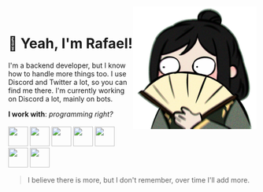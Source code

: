 <img align="right" width="250px" style="margin-top:-20px" src="https://github.com/RafaelWasFound/RafaelWasFound/blob/dev/Mini_Avatar.png?raw=true">


# 👋 Yeah, I'm Rafael!
I'm a backend developer, but I know how to handle more things too. I use Discord and Twitter a lot, so you can find me there. I'm currently working on Discord a lot, mainly on bots.

**I work with**: *programming right?* </br></br>
<img src="https://cdn.jsdelivr.net/gh/devicons/devicon/icons/nodejs/nodejs-original.svg" width="40" height="40" />
<img src="https://cdn.jsdelivr.net/gh/devicons/devicon/icons/javascript/javascript-original.svg" width="40" height="40" />
<img src="https://cdn.jsdelivr.net/gh/devicons/devicon/icons/typescript/typescript-original.svg" width="40" height="40" />
<img src="https://cdn.jsdelivr.net/gh/devicons/devicon/icons/python/python-original-wordmark.svg" width="40" height="40" />
<img src="https://cdn.jsdelivr.net/gh/devicons/devicon/icons/ruby/ruby-original-wordmark.svg" width="40" height="40" />
<img src="https://cdn.jsdelivr.net/gh/devicons/devicon/icons/react/react-original-wordmark.svg" width="40" height="40" />
<img src="https://cdn.jsdelivr.net/gh/devicons/devicon/icons/nextjs/nextjs-original-wordmark.svg" width="40" height="40" />
> I believe there is more, but I don't remember, over time I'll add more.
